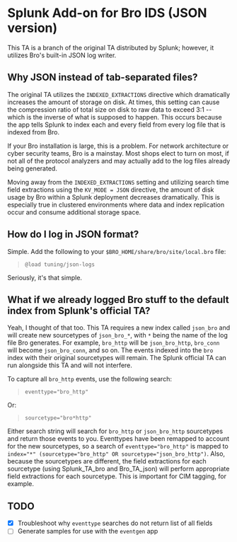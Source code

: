 # Splunk Add-on for Bro IDS (JSON version)

This TA is a branch of the original TA distributed by Splunk; however, it utilizes Bro's built-in JSON log writer.

## Why JSON instead of tab-separated files?

The original TA utilizes the `INDEXED_EXTRACTIONS` directive which dramatically increases the amount of storage on disk. At times, this setting can cause the compression ratio of total size on disk to raw data to exceed 3:1 -- which is the inverse of what is supposed to happen. This occurs because the app tells Splunk to index each and every field from every log file that is indexed from Bro.

If your Bro installation is large, this is a problem. For network architecture or cyber security teams, Bro is a mainstay. Most shops elect to turn on most, if not all of the protocol analyzers and may actually add to the log files already being generated.

Moving away from the `INDEXED_EXTRACTIONS` setting and utilizing search time field extractions using the `KV_MODE = JSON` directive, the amount of disk usage by Bro within a Splunk deployment decreases dramatically. This is especially true in clustered environments where data and index replication occur and consume additional storage space.

## How do I log in JSON format?

Simple. Add the following to your `$BRO_HOME/share/bro/site/local.bro` file:

> `@load tuning/json-logs`

Seriously, it's that simple. 

## What if we already logged Bro stuff to the default index from Splunk's official TA?

Yeah, I thought of that too.  This TA requires a new index called `json_bro` and will create new sourcetypes of `json_bro_*`, with `*` being the name of the log file Bro generates. For example, `bro_http` will be `json_bro_http`, `bro_conn` will become `json_bro_conn`, and so on. The events indexed into the `bro` index with their original sourcetypes will remain. The Splunk official TA can run alongside this TA and will not interfere.

To capture all `bro_http` events, use the following search:

> `eventtype="bro_http"`

Or:

> `sourcetype="bro*http"`

Either search string will search for `bro_http` or `json_bro_http` sourcetypes and return those events to you. Eventtypes have been remapped to account for the new sourcetypes, so a search of `eventtype="bro_http"` is mapped to `index="*" (sourcetype="bro_http" OR sourcetype="json_bro_http")`. Also, because the sourcetypes are different, the field extractions for each sourcetype (using Splunk_TA_bro and Bro_TA_json) will perform appropriate field extractions for each sourcetype. This is important for CIM tagging, for example.

## TODO
- [x] Troubleshoot why `eventtype` searches do not return list of all fields
- [ ] Generate samples for use with the `eventgen` app